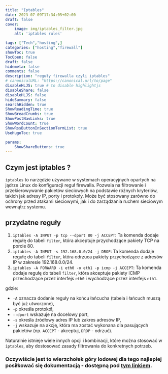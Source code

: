 ```yaml
---
title: "Iptables"
date: 2023-07-09T17:34:05+02:00
draft: false
cover:
    image: img/iptables_filter.jpg
    alt: 'iptables rules'

tags: ["Tech","hosting",] 
categories: ["hosting","firewall"]
showToc: true
TocOpen: false
draft: false
hidemeta: false
comments: false
description: "reguły firewalla czyli iptables"
# canonicalURL: "https://canonical.url/to/page"
disableHLJS: true # to disable highlightjs
disableShare: false
disableHLJS: false
hideSummary: false
searchHidden: true
ShowReadingTime: true
ShowBreadCrumbs: true
ShowPostNavLinks: true
ShowWordCount: true
ShowRssButtonInSectionTermList: true
UseHugoToc: true

params:
    ShowShareButtons: true
---
```


## Czym jest iptables ?

`iptables` to narzędzie używane w systemach operacyjnych opartych na jądrze Linux do konfiguracji reguł firewalla. Pozwala na filtrowanie i przekierowywanie pakietów sieciowych na podstawie różnych kryteriów, takich jak adresy IP, porty i protokoły. Może być stosowany zarówno do ochrony przed atakami sieciowymi, jak i do zarządzania ruchem sieciowym wewnątrz systemu.

## przydatne reguły


1. `iptables -A INPUT -p tcp --dport 80 -j ACCEPT`: Ta komenda dodaje regułę do tabeli `filter`, która akceptuje przychodzące pakiety TCP na porcie 80.
2. `iptables -A INPUT -s 192.168.0.0/24 -j DROP`: Ta komenda dodaje regułę do tabeli `filter`, która odrzuca pakiety przychodzące z adresów IP w zakresie 192.168.0.0/24.
3. `iptables -A FORWARD -i eth0 -o eth1 -p icmp -j ACCEPT`: Ta komenda dodaje regułę do tabeli `filter`, która akceptuje pakiety ICMP przechodzące przez interfejs `eth0` i wychodzące przez interfejs `eth1`.

gdzie:
- `-A` oznacza dodanie reguły na końcu łańcucha (tabela i łańcuch muszą być już utworzone),
- `-p` określa protokół,
- `--dport` wskazuje na docelowy port,
- `-s` określa źródłowy adres IP lub zakres adresów IP,
- `-j` wskazuje na akcję, która ma zostać wykonana dla pasujących pakietów (np. `ACCEPT` - akceptuj, `DROP` - odrzuć).

Naturalnie istnieje wiele innych opcji i kombinacji, które można stosować w `iptables`, aby dostosować zasady filtrowania do konkretnych potrzeb.

### Oczywiście jest to wierzchołek góry lodowej dla tego najlepiej posiłkować się dokumentacją - dostępną pod [tym linkiem](https://linux.die.net/man/8/iptables).
